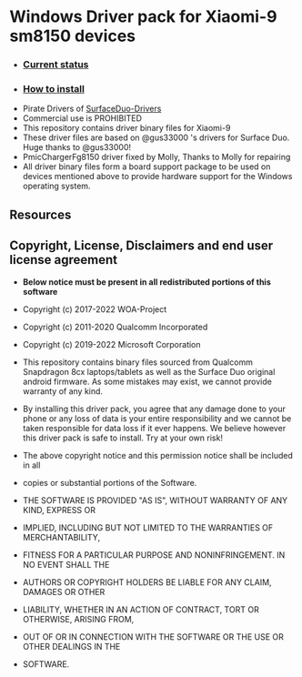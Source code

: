
# Windows Driver pack for Xiaomi-9 sm8150 devices
- ### [Current status](https://github.com/qaz6750/Xiaomi9-NT-Drivers/blob/main/Status.md) 
- ### [How to install](https://github.com/qaz6750/Xiaomi9-NT-Drivers/blob/main/Install.md) 
- Pirate Drivers of [SurfaceDuo-Drivers](https://github.com/WOA-Project/SurfaceDuo-Drivers) 
- Commercial use is PROHIBITED
- This repository contains driver binary files for Xiaomi-9
- These driver files are based on @gus33000 's drivers for Surface Duo. Huge thanks to @gus33000!
- PmicChargerFg8150 driver fixed by Molly, Thanks to Molly for repairing
- All driver binary files form a board support package to be used on devices mentioned above to provide hardware support for the Windows operating system.

## Resources

## Copyright, License, Disclaimers and end user license agreement

- **Below notice must be present in all redistributed portions of this software**

- Copyright (c) 2017-2022 WOA-Project

- Copyright (c) 2011-2020 Qualcomm Incorporated

- Copyright (c) 2019-2022 Microsoft Corporation

- This repository contains binary files sourced from Qualcomm Snapdragon 8cx laptops/tablets as well as the Surface Duo original android firmware. As some mistakes may exist, we cannot provide warranty of any kind. 

- By installing this driver pack, you agree that any damage done to your phone or any loss of data is your entire responsibility and we cannot be taken responsible for data loss if it ever happens. We believe however this driver pack is safe to install. Try at your own risk!


- The above copyright notice and this permission notice shall be included in all

- copies or substantial portions of the Software.

- THE SOFTWARE IS PROVIDED "AS IS", WITHOUT WARRANTY OF ANY KIND, EXPRESS OR

- IMPLIED, INCLUDING BUT NOT LIMITED TO THE WARRANTIES OF MERCHANTABILITY,

- FITNESS FOR A PARTICULAR PURPOSE AND NONINFRINGEMENT. IN NO EVENT SHALL THE

- AUTHORS OR COPYRIGHT HOLDERS BE LIABLE FOR ANY CLAIM, DAMAGES OR OTHER

- LIABILITY, WHETHER IN AN ACTION OF CONTRACT, TORT OR OTHERWISE, ARISING FROM,

- OUT OF OR IN CONNECTION WITH THE SOFTWARE OR THE USE OR OTHER DEALINGS IN THE

- SOFTWARE.